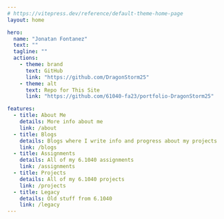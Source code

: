 ```yaml
---
# https://vitepress.dev/reference/default-theme-home-page
layout: home

hero:
  name: "Jonatan Fontanez"
  text: ""
  tagline: ""
  actions:
    - theme: brand
      text: GitHub
      link: "https://github.com/DragonStorm25"
    - theme: alt
      text: Repo for This Site
      link: "https://github.com/61040-fa23/portfolio-DragonStorm25"

features:
  - title: About Me
    details: More info about me
    link: /about
  - title: Blogs
    details: Blogs where I write info and progress about my projects
    link: /blogs
  - title: Assignments
    details: All of my 6.1040 assignments
    link: /assignments
  - title: Projects
    details: All of my 6.1040 projects
    link: /projects
  - title: Legacy
    details: Old stuff from 6.1040
    link: /legacy
---
```

